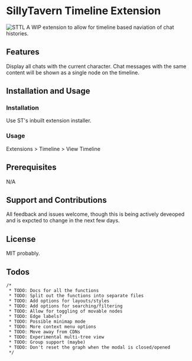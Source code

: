 # SillyTavern Timeline Extension
![STTL](https://github.com/city-unit/SillyTavern-Timelines/assets/140349364/7ef54816-b156-4002-af46-236635b6f0d6)
A WIP extension to allow for timeline based naviation of chat histories.


## Features

Display all chats with the current character. Chat messages with the same content will be shown as a single node on the timeline.

## Installation and Usage

### Installation

Use ST's inbuilt extension installer.

### Usage

Extensions > Timeline > View Timeline

## Prerequisites

N/A

## Support and Contributions

All feedback and issues welcome, though this is being actively deveoped and is expcted to change in the next few days. 

## License

MIT probably. 

## Todos
```
/*
 * TODO: Docs for all the functions
 * TODO: Split out the functions into separate files
 * TODO: Add options for layouts/styles
 * TODO: Add options for searching/filtering
 * TODO: Allow for toggling of movable nodes
 * TODO: Edge labels?
 * TODO: Possible minimap mode
 * TODO: More context menu options
 * TODO: Move away from CDNs
 * TODO: Experimental multi-tree view
 * TODO: Group support (maybe)
 * TODO: Don't reset the graph when the modal is closed/opened
 */
```

